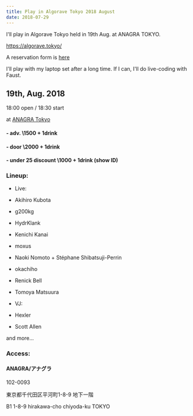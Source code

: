 ```yaml
---
title: Play in Algorave Tokyo 2018 August
date: 2018-07-29
---
```


I'll play in Algorave Tokyo held in 19th Aug. at ANAGRA TOKYO.

https://algorave.tokyo/

A reservation form is [here](https://docs.google.com/forms/d/e/1FAIpQLSeaXuaXGp3TJLiKqCuPxVliaYGP9xMWQy5UWuZDdX3yBUT3Yw/viewform)

I'll play with my laptop set after a long time. If I can, I'll do live-coding with Faust.

<!--more-->

## 19th, Aug. 2018

18:00 open / 18:30 start

at [ANAGRA Tokyo](https://www.anagra-tokyo.com/)

#### - adv. \1500 + 1drink

#### - door \2000 + 1drink

#### - under 25 discount \1000 + 1drink (show ID)

### Lineup:

- Live:
- Akihiro Kubota
- g200kg
- HydrKlank
- Kenichi Kanai
- moxus
- Naoki Nomoto + Stéphane Shibatsuji-Perrin
- okachiho
- Renick Bell
- Tomoya Matsuura

- VJ:
- Hexler
- Scott Allen

and more...



### Access:

#### ANAGRA/アナグラ

102-0093

東京都千代田区平河町1-8-9 地下一階

B1 1-8-9 hirakawa-cho chiyoda-ku TOKYO
